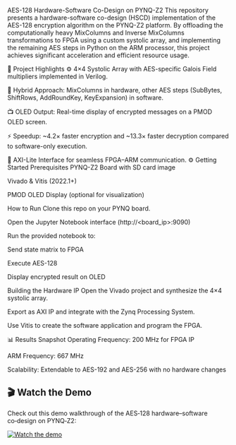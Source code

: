 AES-128 Hardware-Software Co-Design on PYNQ-Z2
This repository presents a hardware-software co-design (HSCD) implementation of the AES-128 encryption algorithm on the PYNQ-Z2 platform. By offloading the computationally heavy MixColumns and Inverse MixColumns transformations to FPGA using a custom systolic array, and implementing the remaining AES steps in Python on the ARM processor, this project achieves significant acceleration and efficient resource usage.

🚀 Project Highlights
⚙️ 4×4 Systolic Array with AES-specific Galois Field multipliers implemented in Verilog.

🧠 Hybrid Approach: MixColumns in hardware, other AES steps (SubBytes, ShiftRows, AddRoundKey, KeyExpansion) in software.

📺 OLED Output: Real-time display of encrypted messages on a PMOD OLED screen.

⚡ Speedup: ~4.2× faster encryption and ~13.3× faster decryption compared to software-only execution.

📡 AXI-Lite Interface for seamless FPGA–ARM communication.
⚙️ Getting Started
Prerequisites
PYNQ-Z2 Board with SD card image

Vivado & Vitis (2022.1+)

PMOD OLED Display (optional for visualization)

How to Run
Clone this repo on your PYNQ board.

Open the Jupyter Notebook interface (http://<board_ip>:9090)

Run the provided notebook to:

Send state matrix to FPGA

Execute AES-128

Display encrypted result on OLED

Building the Hardware IP
Open the Vivado project and synthesize the 4×4 systolic array.

Export as AXI IP and integrate with the Zynq Processing System.

Use Vitis to create the software application and program the FPGA.

📊 Results Snapshot
Operating Frequency: 200 MHz for FPGA IP

ARM Frequency: 667 MHz

Scalability: Extendable to AES-192 and AES-256 with no hardware changes

## 🎬 Watch the Demo

Check out this demo walkthrough of the AES‑128 hardware–software co‑design on PYNQ‑Z2:

[![Watch the demo](https://img.youtube.com/vi/bTiKk6Puxxo/0.jpg)](https://www.youtube.com/watch?v=bTiKk6Puxxo)
